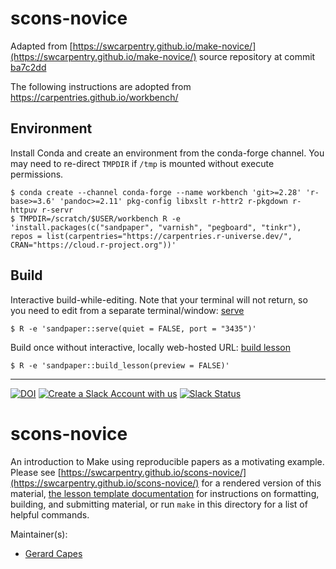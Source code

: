 # scons-novice

Adapted from
[https://swcarpentry.github.io/make-novice/](https://swcarpentry.github.io/make-novice/) source
repository at commit [ba7c2dd](https://github.com/swcarpentry/make-novice)

The following instructions are adopted from https://carpentries.github.io/workbench/

## Environment

Install Conda and create an environment from the conda-forge channel. You may need to re-direct
``TMPDIR`` if ``/tmp`` is mounted without execute permissions.

```
$ conda create --channel conda-forge --name workbench 'git>=2.28' 'r-base>=3.6' 'pandoc>=2.11' pkg-config libxslt r-httr2 r-pkgdown r-httpuv r-servr
$ TMPDIR=/scratch/$USER/workbench R -e 'install.packages(c("sandpaper", "varnish", "pegboard", "tinkr"), repos = list(carpentries="https://carpentries.r-universe.dev/", CRAN="https://cloud.r-project.org"))'
```

## Build

Interactive build-while-editing. Note that your terminal will not return, so you need to edit from
a separate terminal/window: [serve](https://carpentries.github.io/sandpaper/reference/serve.html)

```
$ R -e 'sandpaper::serve(quiet = FALSE, port = "3435")'
```

Build once without interactive, locally web-hosted URL: [build lesson](https://carpentries.github.io/sandpaper/reference/build_lesson.html)

```
$ R -e 'sandpaper::build_lesson(preview = FALSE)'
```

-----

[![DOI](https://zenodo.org/badge/DOI/10.5281/zenodo.3265286.svg)](https://doi.org/10.5281/zenodo.3265286)
[![Create a Slack Account with us](https://img.shields.io/badge/Create_Slack_Account-The_Carpentries-071159.svg)](https://slack-invite.carpentries.org/)
[![Slack Status](https://img.shields.io/badge/Slack_Channel-swc--make-E01563.svg)](https://carpentries.slack.com/messages/C9X2YCPT5)

# scons-novice

An introduction to Make using reproducible papers as a motivating example.
Please see [https://swcarpentry.github.io/scons-novice/](https://swcarpentry.github.io/scons-novice/) for a rendered version
of this material, [the lesson template documentation][lesson-example]
for instructions on formatting, building, and submitting material,
or run `make` in this directory for a list of helpful commands.

Maintainer(s):

- [Gerard Capes][capes-gerard]

[lesson-example]: https://swcarpentry.github.com/lesson-example/
[capes-gerard]: https://carpentries.org/instructors/#gcapes
